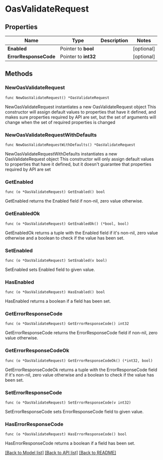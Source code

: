 # OasValidateRequest

## Properties

Name | Type | Description | Notes
------------ | ------------- | ------------- | -------------
**Enabled** | Pointer to **bool** |  | [optional] 
**ErrorResponseCode** | Pointer to **int32** |  | [optional] 

## Methods

### NewOasValidateRequest

`func NewOasValidateRequest() *OasValidateRequest`

NewOasValidateRequest instantiates a new OasValidateRequest object
This constructor will assign default values to properties that have it defined,
and makes sure properties required by API are set, but the set of arguments
will change when the set of required properties is changed

### NewOasValidateRequestWithDefaults

`func NewOasValidateRequestWithDefaults() *OasValidateRequest`

NewOasValidateRequestWithDefaults instantiates a new OasValidateRequest object
This constructor will only assign default values to properties that have it defined,
but it doesn't guarantee that properties required by API are set

### GetEnabled

`func (o *OasValidateRequest) GetEnabled() bool`

GetEnabled returns the Enabled field if non-nil, zero value otherwise.

### GetEnabledOk

`func (o *OasValidateRequest) GetEnabledOk() (*bool, bool)`

GetEnabledOk returns a tuple with the Enabled field if it's non-nil, zero value otherwise
and a boolean to check if the value has been set.

### SetEnabled

`func (o *OasValidateRequest) SetEnabled(v bool)`

SetEnabled sets Enabled field to given value.

### HasEnabled

`func (o *OasValidateRequest) HasEnabled() bool`

HasEnabled returns a boolean if a field has been set.

### GetErrorResponseCode

`func (o *OasValidateRequest) GetErrorResponseCode() int32`

GetErrorResponseCode returns the ErrorResponseCode field if non-nil, zero value otherwise.

### GetErrorResponseCodeOk

`func (o *OasValidateRequest) GetErrorResponseCodeOk() (*int32, bool)`

GetErrorResponseCodeOk returns a tuple with the ErrorResponseCode field if it's non-nil, zero value otherwise
and a boolean to check if the value has been set.

### SetErrorResponseCode

`func (o *OasValidateRequest) SetErrorResponseCode(v int32)`

SetErrorResponseCode sets ErrorResponseCode field to given value.

### HasErrorResponseCode

`func (o *OasValidateRequest) HasErrorResponseCode() bool`

HasErrorResponseCode returns a boolean if a field has been set.


[[Back to Model list]](../README.md#documentation-for-models) [[Back to API list]](../README.md#documentation-for-api-endpoints) [[Back to README]](../README.md)



